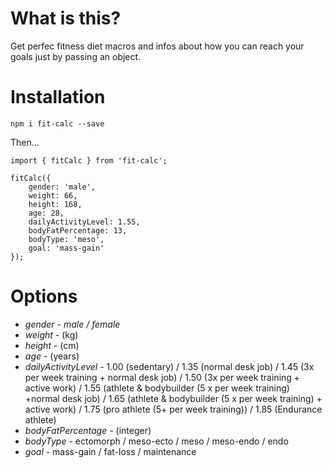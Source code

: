 # What is this?

Get perfec fitness diet macros and infos about how you can reach your goals just by passing an object.

# Installation

`npm i fit-calc --save`

Then...

```
import { fitCalc } from 'fit-calc';

fitCalc({
    gender: 'male',
    weight: 66,
    height: 168,
    age: 28,
    dailyActivityLevel: 1.55,
    bodyFatPercentage: 13,
    bodyType: 'meso',
    goal: 'mass-gain'
});
```

# Options

* *gender* - _male / female_
* *weight* - (kg)
* *height* - (cm)
* *age* - (years)
* *dailyActivityLevel* - 1.00 (sedentary) / 1.35 (normal desk job) / 1.45 (3x per week training + normal desk job) / 1.50 (3x per week training + active work) / 1.55 (athlete & bodybuilder (5 x per week training) +normal desk job) / 1.65 (athlete & bodybuilder (5 x per week training) + active work) / 1.75 (pro athlete (5+ per week training)) / 1.85 (Endurance athlete)
* *bodyFatPercentage* - (integer)
* *bodyType* - ectomorph / meso-ecto / meso / meso-endo / endo
* *goal* - mass-gain / fat-loss / maintenance 
